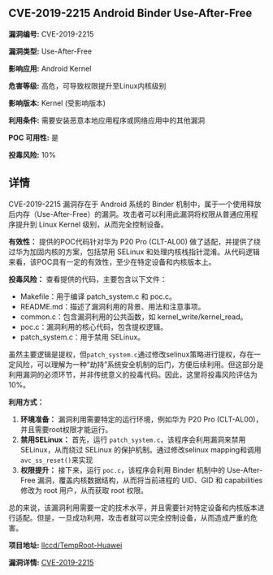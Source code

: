 ## CVE-2019-2215 Android Binder Use-After-Free

**漏洞编号:** CVE-2019-2215

**漏洞类型:** Use-After-Free

**影响应用:** Android Kernel

**危害等级:** 高危，可导致权限提升至Linux内核级别

**影响版本:** Kernel (受影响版本)

**利用条件:** 需要安装恶意本地应用程序或网络应用中的其他漏洞

**POC 可用性:** 是

**投毒风险:** 10%

## 详情

CVE-2019-2215 漏洞存在于 Android 系统的 Binder 机制中，属于一个使用释放后内存（Use-After-Free）的漏洞。攻击者可以利用此漏洞将权限从普通应用程序提升到 Linux Kernel 级别，从而完全控制设备。

**有效性：**
提供的POC代码针对华为 P20 Pro (CLT-AL00) 做了适配，并提供了绕过华为加固内核的方案，包括禁用 SELinux 和处理内核栈指针混淆。从代码逻辑来看，该POC具有一定的有效性，至少在特定设备和内核版本上。

**投毒风险：**
查看提供的代码，主要包含以下文件：
*   Makefile：用于编译 patch_system.c 和 poc.c。
*   README.md：描述了漏洞利用的背景、用法和注意事项。
*   common.c：包含漏洞利用的公共函数，如 kernel_write/kernel_read。
*   poc.c：漏洞利用的核心代码，包含提权逻辑。
*   patch_system.c：用于禁用 SELinux。

虽然主要逻辑是提权，但`patch_system.c`通过修改selinux策略进行提权，存在一定风险，可以理解为一种“劫持”系统安全机制的后门，方便后续利用。但这部分是利用漏洞的必须环节，并非传统意义的投毒代码。因此，这里将投毒风险评估为10%。

**利用方式：**
1.  **环境准备：** 漏洞利用需要特定的运行环境，例如华为 P20 Pro (CLT-AL00)，并且需要root权限才能运行。
2.  **禁用SELinux：** 首先，运行 `patch_system.c`，该程序会利用漏洞来禁用 SELinux，从而绕过 SELinux 的保护机制。通过修改selinux mapping和调用`avc_ss_reset()`来实现
3.  **权限提升：** 接下来，运行 `poc.c`，该程序会利用 Binder 机制中的 Use-After-Free 漏洞，覆盖内核数据结构，从而将当前进程的 UID、GID 和 capabilities 修改为 root 用户，从而获取 root 权限。

总的来说，该漏洞利用需要一定的技术水平，并且需要针对特定设备和内核版本进行适配。但是，一旦成功利用，攻击者就可以完全控制设备，从而造成严重的危害。

**项目地址:** [llccd/TempRoot-Huawei](https://github.com/llccd/TempRoot-Huawei)

**漏洞详情:** [CVE-2019-2215](https://nvd.nist.gov/vuln/detail/CVE-2019-2215)